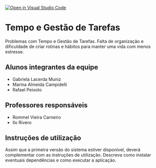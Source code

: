[![Open in Visual Studio Code](https://classroom.github.com/assets/open-in-vscode-718a45dd9cf7e7f842a935f5ebbe5719a5e09af4491e668f4dbf3b35d5cca122.svg)](https://classroom.github.com/online_ide?assignment_repo_id=10827108&assignment_repo_type=AssignmentRepo)
# Tempo e Gestão de Tarefas

Problemas com Tempo e Gestão de Tarefas. Falta de organização e dificuldade de criar rotinas e hábitos para manter uma vida com menos estresse.

## Alunos integrantes da equipe

* Gabriela Lacerda Muniz
* Marina Almeida Campidelli
* Rafael Peixoto

## Professores responsáveis

* Rommel Vieira Carneiro
* Ilo Rivero

## Instruções de utilização

Assim que a primeira versão do sistema estiver disponível, deverá complementar com as instruções de utilização. Descreva como instalar eventuais dependências e como executar a aplicação.
